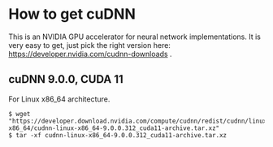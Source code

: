 # How to get cuDNN 

This is an NVIDIA GPU accelerator for neural network implementations. It is very easy to get, just pick the right version here: https://developer.nvidia.com/cudnn-downloads .

## cuDNN 9.0.0, CUDA 11

For Linux x86_64 architecture.

```console
$ wget "https://developer.download.nvidia.com/compute/cudnn/redist/cudnn/linux-x86_64/cudnn-linux-x86_64-9.0.0.312_cuda11-archive.tar.xz"
$ tar -xf cudnn-linux-x86_64-9.0.0.312_cuda11-archive.tar.xz
```